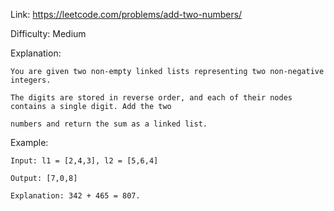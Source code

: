 Link: https://leetcode.com/problems/add-two-numbers/

Difficulty: Medium

Explanation:
    
    You are given two non-empty linked lists representing two non-negative integers. 
    
    The digits are stored in reverse order, and each of their nodes contains a single digit. Add the two 
    
    numbers and return the sum as a linked list.

Example:
    
    Input: l1 = [2,4,3], l2 = [5,6,4]

    Output: [7,0,8]
    
    Explanation: 342 + 465 = 807.

